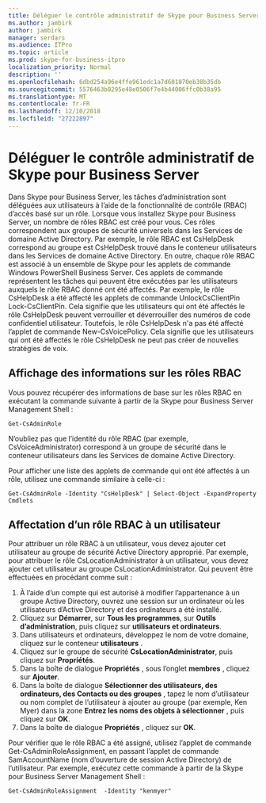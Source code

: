 ```yaml
---
title: Déléguer le contrôle administratif de Skype pour Business Server
ms.author: jambirk
author: jambirk
manager: serdars
ms.audience: ITPro
ms.topic: article
ms.prod: skype-for-business-itpro
localization_priority: Normal
description: ''
ms.openlocfilehash: 6dbd254a96e4ffe961edc1a7d601870eb38b35db
ms.sourcegitcommit: 5576463b0295e48e0506f7e4b44006ffc0b38a95
ms.translationtype: MT
ms.contentlocale: fr-FR
ms.lasthandoff: 12/10/2018
ms.locfileid: "27222897"
---
```

# <a name="delegate-administrative-control-of-skype-for-business-server"></a>Déléguer le contrôle administratif de Skype pour Business Server 

Dans Skype pour Business Server, les tâches d’administration sont déléguées aux utilisateurs à l’aide de la fonctionnalité de contrôle (RBAC) d’accès basé sur un rôle. Lorsque vous installez Skype pour Business Server, un nombre de rôles RBAC est créé pour vous. Ces rôles correspondent aux groupes de sécurité universels dans les Services de domaine Active Directory. Par exemple, le rôle RBAC est CsHelpDesk correspond au groupe est CsHelpDesk trouvé dans le conteneur utilisateurs dans les Services de domaine Active Directory. En outre, chaque rôle RBAC est associé à un ensemble de Skype pour les applets de commande Windows PowerShell Business Server. Ces applets de commande représentent les tâches qui peuvent être exécutées par les utilisateurs auxquels le rôle RBAC donné ont été affectés. Par exemple, le rôle CsHelpDesk a été affecté les applets de commande UnlockCsClientPin Lock-CsClientPin. Cela signifie que les utilisateurs qui ont été affectés le rôle CsHelpDesk peuvent verrouiller et déverrouiller des numéros de code confidentiel utilisateur. Toutefois, le rôle CsHelpDesk n'a pas été affecté l’applet de commande New-CsVoicePolicy. Cela signifie que les utilisateurs qui ont été affectés le rôle CsHelpDesk ne peut pas créer de nouvelles stratégies de voix.

## <a name="viewing-information-about-rbac-roles"></a>Affichage des informations sur les rôles RBAC

Vous pouvez récupérer des informations de base sur les rôles RBAC en exécutant la commande suivante à partir de la Skype pour Business Server Management Shell :

`Get-CsAdminRole`

N’oubliez pas que l’identité du rôle RBAC (par exemple, CsVoiceAdministrator) correspond à un groupe de sécurité dans le conteneur utilisateurs dans les Services de domaine Active Directory.

Pour afficher une liste des applets de commande qui ont été affectés à un rôle, utilisez une commande similaire à celle-ci :

`Get-CsAdminRole -Identity "CsHelpDesk" | Select-Object -ExpandProperty Cmdlets`

## <a name="assigning-an-rbac-role-to-a-user"></a>Affectation d’un rôle RBAC à un utilisateur

Pour attribuer un rôle RBAC à un utilisateur, vous devez ajouter cet utilisateur au groupe de sécurité Active Directory approprié. Par exemple, pour attribuer le rôle CsLocationAdministrator à un utilisateur, vous devez ajouter cet utilisateur au groupe CsLocationAdministrator. Qui peuvent être effectuées en procédant comme suit :

1. À l’aide d’un compte qui est autorisé à modifier l’appartenance à un groupe Active Directory, ouvrez une session sur un ordinateur où les utilisateurs d’Active Directory et des ordinateurs a été installé.
2. Cliquez sur **Démarrer**, sur **Tous les programmes**, sur **Outils d’administration**, puis cliquez sur **utilisateurs et ordinateurs**.
3. Dans utilisateurs et ordinateurs, développez le nom de votre domaine, cliquez sur le conteneur **utilisateurs** .
4. Cliquez sur le groupe de sécurité **CsLocationAdministrator**, puis cliquez sur **Propriétés**.
5. Dans la boîte de dialogue **Propriétés** , sous l’onglet **membres** , cliquez sur **Ajouter**.
6. Dans la boîte de dialogue **Sélectionner des utilisateurs, des ordinateurs, des Contacts ou des groupes** , tapez le nom d’utilisateur ou nom complet de l’utilisateur à ajouter au groupe (par exemple, Ken Myer) dans la zone **Entrez les noms des objets à sélectionner** , puis cliquez sur **OK**.
7. Dans la boîte de dialogue **Propriétés** , cliquez sur **OK**.

Pour vérifier que le rôle RBAC a été assigné, utilisez l’applet de commande Get-CsAdminRoleAssignment, en passant l’applet de commande SamAccountName (nom d’ouverture de session Active Directory) de l’utilisateur. Par exemple, exécutez cette commande à partir de la Skype pour Business Server Management Shell :

`Get-CsAdminRoleAssignment  -Identity "kenmyer"`